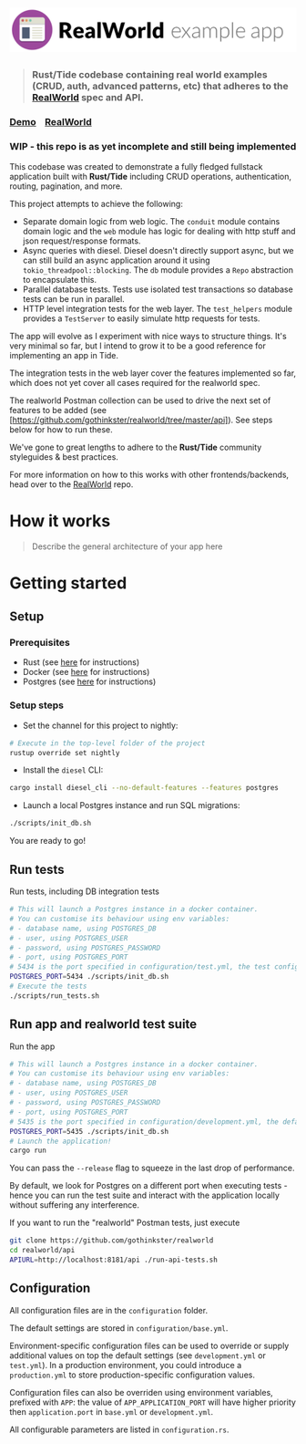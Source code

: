 # ![RealWorld Example App](logo.png)

> ### Rust/Tide codebase containing real world examples (CRUD, auth, advanced patterns, etc) that adheres to the [RealWorld](https://github.com/gothinkster/realworld) spec and API.


### [Demo](https://github.com/gothinkster/realworld)&nbsp;&nbsp;&nbsp;&nbsp;[RealWorld](https://github.com/gothinkster/realworld)

### WIP - this repo is as yet incomplete and still being implemented

This codebase was created to demonstrate a fully fledged fullstack application built with **Rust/Tide** including CRUD operations, authentication, routing, pagination, and more.

This project attempts to achieve the following:
 - Separate domain logic from web logic. The `conduit` module contains domain logic and the `web` module has logic for dealing with http stuff and json request/response formats.
 - Async queries with diesel. Diesel doesn't directly support async, but we can still build an async application around it using `tokio_threadpool::blocking`. The `db` module provides a `Repo` abstraction to encapsulate this.
 - Parallel database tests. Tests use isolated test transactions so database tests can be run in parallel.
 - HTTP level integration tests for the web layer. The `test_helpers` module provides a `TestServer` to easily simulate http requests for tests.

The app will evolve as I experiment with nice ways to structure things. It's very minimal so far, but I intend to grow it to be a good reference for implementing an app in Tide.

The integration tests in the web layer cover the features implemented so far, which does not yet cover all cases required for the realworld spec.

The realworld Postman collection can be used to drive the next set of features to be added (see [https://github.com/gothinkster/realworld/tree/master/api]). See steps below for how to run these.


We've gone to great lengths to adhere to the **Rust/Tide** community styleguides & best practices.

For more information on how to this works with other frontends/backends, head over to the [RealWorld](https://github.com/gothinkster/realworld) repo.


# How it works

> Describe the general architecture of your app here

# Getting started

## Setup

### Prerequisites

- Rust (see [here](https://www.rust-lang.org/tools/install) for instructions)
- Docker (see [here](https://docs.docker.com/install/) for instructions)
- Postgres (see [here](https://www.postgresql.org/download/) for instructions)

### Setup steps
- Set the channel for this project to nightly:
```bash
# Execute in the top-level folder of the project
rustup override set nightly
```
- Install the `diesel` CLI:
```bash
cargo install diesel_cli --no-default-features --features postgres
```
- Launch a local Postgres instance and run SQL migrations:
```bash
./scripts/init_db.sh
```

You are ready to go!

## Run tests
Run tests, including DB integration tests

```bash
# This will launch a Postgres instance in a docker container.
# You can customise its behaviour using env variables:
# - database name, using POSTGRES_DB
# - user, using POSTGRES_USER
# - password, using POSTGRES_PASSWORD
# - port, using POSTGRES_PORT
# 5434 is the port specified in configuration/test.yml, the test configuration file
POSTGRES_PORT=5434 ./scripts/init_db.sh
# Execute the tests
./scripts/run_tests.sh
```

## Run app and realworld test suite
Run the app
```bash
# This will launch a Postgres instance in a docker container.
# You can customise its behaviour using env variables:
# - database name, using POSTGRES_DB
# - user, using POSTGRES_USER
# - password, using POSTGRES_PASSWORD
# - port, using POSTGRES_PORT
# 5435 is the port specified in configuration/development.yml, the default choice
POSTGRES_PORT=5435 ./scripts/init_db.sh
# Launch the application!
cargo run
```
You can pass the `--release` flag to squeeze in the last drop of performance.

By default, we look for Postgres on a different port when executing tests - hence you can run the test suite
and interact with the application locally without suffering any interference.

If you want to run the "realworld" Postman tests, just execute
```bash
git clone https://github.com/gothinkster/realworld
cd realworld/api
APIURL=http://localhost:8181/api ./run-api-tests.sh
```

## Configuration

All configuration files are in the `configuration` folder.

The default settings are stored in `configuration/base.yml`.

Environment-specific configuration files can be used to override or supply additional values on top the
default settings (see `development.yml` or `test.yml`).
In a production environment, you could introduce a `production.yml` to store production-specific configuration values.

Configuration files can also be overriden using environment variables, prefixed with `APP`: 
the value of `APP_APPLICATION_PORT` will have higher priority then `application.port` in `base.yml` or `development.yml`.

All configurable parameters are listed in `configuration.rs`.